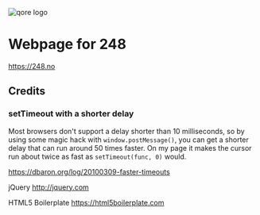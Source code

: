 ![qore logo](https://qore.no/res/logo-text-100.png)

# Webpage for 248
https://248.no

## Credits

### setTimeout with a shorter delay
Most browsers don't support a delay shorter than 10 milliseconds, so by using some magic hack with `window.postMessage()`, you can get a shorter delay that can run around 50 times faster. On my page it makes the cursor run about twice as fast as `setTimeout(func, 0)` would.

https://dbaron.org/log/20100309-faster-timeouts

jQuery
http://jquery.com

HTML5 Boilerplate
https://html5boilerplate.com
